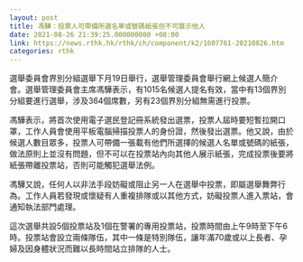 ```yaml
---
layout: post
title: 馮驊：投票人可帶備所選名單或號碼紙張但不可展示他人
date: 2021-08-26 21:39:25.000000000 +08:00
link: https://news.rthk.hk/rthk/ch/component/k2/1607761-20210826.htm
categories: rthk
---
```


選舉委員會界別分組選舉下月19日舉行，選舉管理委員會舉行網上候選人簡介會。選舉管理委員會主席馮驊表示，有1015名候選人提名有效，當中有13個界別分組要進行選舉，涉及364個席數，另有23個界別分組無需進行投票。

馮驊表示，將首次使用電子選民登記冊系統發出選票，投票人屆時要短暫拉開口罩，工作人員會使用平板電腦掃描投票人的身份證，然後發出選票。他又說，由於候選人數目眾多，投票人可帶備一張載有他們所選擇的候選人名單或號碼的紙張，做法原則上並沒有問題，但不可以在投票站內向其他人展示紙張，完成投票後要將紙張帶離投票站，否則可能觸犯選舉法例。

馮驊又說，任何人以非法手段妨礙或阻止另一人在選舉中投票，即屬選舉舞弊行為。工作人員若發現或懷疑有人重複排隊或以其他方式，妨礙投票人進入票站，會通知執法部門處理。

這次選舉共設5個投票站及1個在警署的專用投票站，投票時間由上午9時至下午6時。投票站會設立兩條隊伍，其中一條是特別隊伍，讓年滿70歲或以上長者、孕婦及因身體狀況而難以長時間站立排隊的人士。
